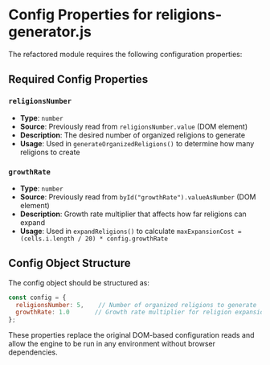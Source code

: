 # Config Properties for religions-generator.js

The refactored module requires the following configuration properties:

## Required Config Properties

### `religionsNumber`
- **Type**: `number`
- **Source**: Previously read from `religionsNumber.value` (DOM element)
- **Description**: The desired number of organized religions to generate
- **Usage**: Used in `generateOrganizedReligions()` to determine how many religions to create

### `growthRate`
- **Type**: `number`
- **Source**: Previously read from `byId("growthRate").valueAsNumber` (DOM element)
- **Description**: Growth rate multiplier that affects how far religions can expand
- **Usage**: Used in `expandReligions()` to calculate `maxExpansionCost = (cells.i.length / 20) * config.growthRate`

## Config Object Structure

The config object should be structured as:

```javascript
const config = {
  religionsNumber: 5,    // Number of organized religions to generate
  growthRate: 1.0       // Growth rate multiplier for religion expansion
};
```

These properties replace the original DOM-based configuration reads and allow the engine to be run in any environment without browser dependencies.
